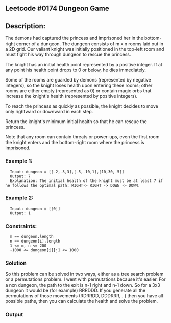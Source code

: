 ## Leetcode #0174 Dungeon Game

## Description:

The demons had captured the princess and imprisoned her in the bottom-right corner of a dungeon. The dungeon consists of m x n rooms laid out in a 2D grid. Our valiant knight was initially positioned in the top-left room and must fight his way through dungeon to rescue the princess.

The knight has an initial health point represented by a positive integer. If at any point his health point drops to 0 or below, he dies immediately.

Some of the rooms are guarded by demons (represented by negative integers), so the knight loses health upon entering these rooms; other rooms are either empty (represented as 0) or contain magic orbs that increase the knight's health (represented by positive integers).

To reach the princess as quickly as possible, the knight decides to move only rightward or downward in each step.

Return the knight's minimum initial health so that he can rescue the princess.

Note that any room can contain threats or power-ups, even the first room the knight enters and the bottom-right room where the princess is imprisoned.

 

### Example 1:


      Input: dungeon = [[-2,-3,3],[-5,-10,1],[10,30,-5]]
      Output: 7
      Explanation: The initial health of the knight must be at least 7 if he follows the optimal path: RIGHT-> RIGHT -> DOWN -> DOWN.


### Example 2:

      Input: dungeon = [[0]]
      Output: 1
 

### Constraints:

      m == dungeon.length
      n == dungeon[i].length
      1 <= m, n <= 200
      -1000 <= dungeon[i][j] <= 1000


### Solution

So this problem can be solved in two ways, either as a tree search problem or a permutations problem.  I went with permutations because it's easier.  For a nxn dungeon, the path to the exit is n-1 right and n-1 down.  So for a 3x3 dungeon it would be (for example) RRRDDD.   If you generate all the permutations of those movements (RDRRDD, DDDRRR,...) then you have all possible paths, then you can calculate the health and solve the problem.

### Output


